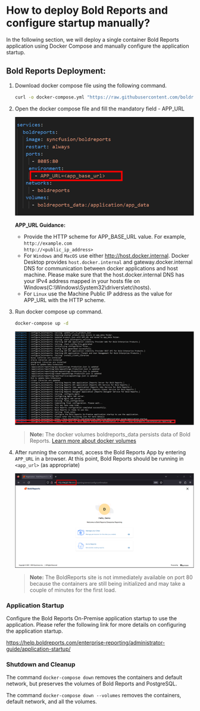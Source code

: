# How to deploy Bold Reports and configure startup manually?

In the following section, we will deploy a single container Bold Reports application using Docker Compose and manually configure the application startup.

## Bold Reports Deployment:

1. Download docker compose file using the following command.
   ```sh
   curl -o docker-compose.yml "https://raw.githubusercontent.com/boldreports/bold-reports-docker/master/deploy/single-container/docker-compose.yml"
   ```
2. Open the docker compose file and fill the mandatory field - APP_URL

   ![docker-compose-database-detail](/docs/images/single-container-app-url.png)

   **APP_URL Guidance:**
   * Provide the HTTP scheme for APP_BASE_URL value. For example,<br />
     `http://example.com`<br />
     `http://<public_ip_address>`
   * For `Windows` and `MacOS` use either http://host.docker.internal. Docker Desktop provides `host.docker.internal` and gateway.docker.internal DNS for communication between docker applications and host machine. Please make sure that the host.docker.internal DNS has your IPv4 address mapped in your hosts file on Windows(C:\Windows\System32\drivers\etc\hosts).
   * For `Linux` use the Machine Public IP address as the value for APP_URL with the HTTP scheme.

3. Run docker compose up command.
   ```sh
   docker-compose up -d
   ```
   ![docker-compose-up](./images/docker-compose-up.png)
   > **Note:** The docker volumes boldreports_data persists data of Bold Reports. [Learn more about docker volumes](https://docs.docker.com/storage/volumes/)
4. After running the command, access the Bold Reports App by entering `APP_URL` in a browser. At this point, Bold Reports should be running in `<app_url>` (as appropriate)

   ![docker-startup](../docs/images/docker-startup.png)
   > **Note:** The BoldReports site is not immediately available on port 80 because the containers are still being initialized and may take a couple of minutes for the first load.

### Application Startup

Configure the Bold Reports On-Premise application startup to use the application. Please refer the following link for more details on configuring the application startup.

https://help.boldreports.com/enterprise-reporting/administrator-guide/application-startup/

### Shutdown and Cleanup

The command `docker-compose down` removes the containers and default network, but preserves the volumes of Bold Reports and PostgreSQL.

The command `docker-compose down --volumes` removes the containers, default network, and all the volumes.